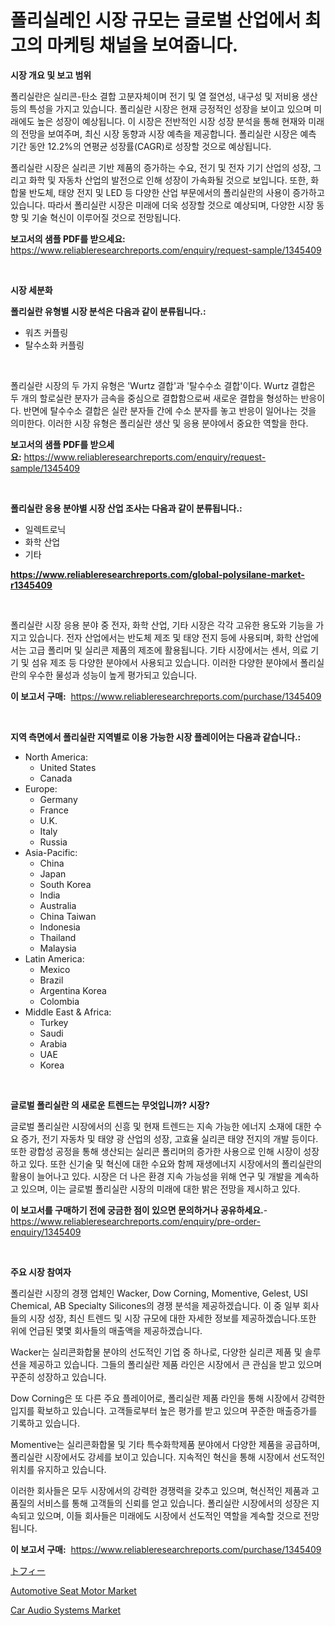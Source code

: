 <p><h1>폴리실레인 시장 규모는 글로벌 산업에서 최고의 마케팅 채널을 보여줍니다.</h1></p><p><strong>시장 개요 및 보고 범위</strong></p>
<p><p>폴리실란은 실리콘-탄소 결합 고분자체이며 전기 및 열 절연성, 내구성 및 저비용 생산 등의 특성을 가지고 있습니다. 폴리실란 시장은 현재 긍정적인 성장을 보이고 있으며 미래에도 높은 성장이 예상됩니다. 이 시장은 전반적인 시장 성장 분석을 통해 현재와 미래의 전망을 보여주며, 최신 시장 동향과 시장 예측을 제공합니다. 폴리실란 시장은 예측 기간 동안 12.2%의 연평균 성장률(CAGR)로 성장할 것으로 예상됩니다.</p><p>폴리실란 시장은 실리콘 기반 제품의 증가하는 수요, 전기 및 전자 기기 산업의 성장, 그리고 화학 및 자동차 산업의 발전으로 인해 성장이 가속화될 것으로 보입니다. 또한, 화합물 반도체, 태양 전지 및 LED 등 다양한 산업 부문에서의 폴리실란의 사용이 증가하고 있습니다. 따라서 폴리실란 시장은 미래에 더욱 성장할 것으로 예상되며, 다양한 시장 동향 및 기술 혁신이 이루어질 것으로 전망됩니다.</p></p>
<p><strong>보고서의 샘플 PDF를 받으세요:</strong> <a href="https://www.reliableresearchreports.com/enquiry/request-sample/1345409">https://www.reliableresearchreports.com/enquiry/request-sample/1345409</a></p>
<p>&nbsp;</p>
<p><strong>시장 세분화</strong></p>
<p><strong>폴리실란 유형별 시장 분석은 다음과 같이 분류됩니다.:</strong></p>
<p><ul><li>워츠 커플링</li><li>탈수소화 커플링</li></ul></p>
<p>&nbsp;</p>
<p><p>폴리실란 시장의 두 가지 유형은 'Wurtz 결합'과 '탈수수소 결합'이다. Wurtz 결합은 두 개의 할로실란 분자가 금속을 중심으로 결합함으로써 새로운 결합을 형성하는 반응이다. 반면에 탈수수소 결합은 실란 분자들 간에 수소 분자를 놓고 반응이 일어나는 것을 의미한다. 이러한 시장 유형은 폴리실란 생산 및 응용 분야에서 중요한 역할을 한다.</p></p>
<p><strong>보고서의 샘플 PDF를 받으세요:</strong>&nbsp;<a href="https://www.reliableresearchreports.com/enquiry/request-sample/1345409">https://www.reliableresearchreports.com/enquiry/request-sample/1345409</a></p>
<p>&nbsp;</p>
<p><strong> 폴리실란 응용 분야별 시장 산업 조사는 다음과 같이 분류됩니다.:</strong></p>
<p><ul><li>일렉트로닉</li><li>화학 산업</li><li>기타</li></ul></p>
<p><strong><a href="https://www.reliableresearchreports.com/global-polysilane-market-r1345409">https://www.reliableresearchreports.com/global-polysilane-market-r1345409</a></strong></p>
<p>&nbsp;</p>
<p><p>폴리실란 시장 응용 분야 중 전자, 화학 산업, 기타 시장은 각각 고유한 용도와 기능을 가지고 있습니다. 전자 산업에서는 반도체 제조 및 태양 전지 등에 사용되며, 화학 산업에서는 고급 폴리머 및 실리콘 제품의 제조에 활용됩니다. 기타 시장에서는 센서, 의료 기기 및 섬유 제조 등 다양한 분야에서 사용되고 있습니다. 이러한 다양한 분야에서 폴리실란의 우수한 물성과 성능이 높게 평가되고 있습니다.</p></p>
<p><strong>이 보고서 구매:</strong>&nbsp; <a href="https://www.reliableresearchreports.com/purchase/1345409">https://www.reliableresearchreports.com/purchase/1345409</a></p>
<p>&nbsp;</p>
<p><strong>지역 측면에서 폴리실란 지역별로 이용 가능한 시장 플레이어는 다음과 같습니다.:</strong></p>
<p><ul>
    <li>
        North America:
        <ul>
            <li>United States</li>
            <li>Canada</li>
        </ul>
    </li>
    <li>
        Europe:
        <ul>
            <li>Germany</li>
            <li>France</li>
            <li>U.K.</li>
            <li>Italy</li>
            <li>Russia</li>
        </ul>
    </li>
    <li>
        Asia-Pacific:
        <ul>
            <li>China</li>
            <li>Japan</li>
            <li>South Korea</li>
            <li>India</li>
            <li>Australia</li>
            <li>China Taiwan</li>
            <li>Indonesia</li>
            <li>Thailand</li>
            <li>Malaysia</li>
        </ul>
    </li>
    <li>
        Latin America:
        <ul>
            <li>Mexico</li>
            <li>Brazil</li>
            <li>Argentina Korea</li>
            <li>Colombia</li>
        </ul>
    </li>
    <li>
        Middle East & Africa:
        <ul>
            <li>Turkey</li>
            <li>Saudi</li>
            <li>Arabia</li>
            <li>UAE</li>
            <li>Korea</li>
        </ul>
    </li>
    </ul></p>
<p>&nbsp;</p>
<p><strong>글로벌 폴리실란 의 새로운 트렌드는 무엇입니까? 시장?</strong></p>
<p><p>글로벌 폴리실란 시장에서의 신흥 및 현재 트렌드는 지속 가능한 에너지 소재에 대한 수요 증가, 전기 자동차 및 태양 광 산업의 성장, 고효율 실리콘 태양 전지의 개발 등이다. 또한 광합성 공정을 통해 생산되는 실리콘 폴리머의 증가한 사용으로 인해 시장이 성장하고 있다. 또한 신기술 및 혁신에 대한 수요와 함께 재생에너지 시장에서의 폴리실란의 활용이 늘어나고 있다. 시장은 더 나은 환경 지속 가능성을 위해 연구 및 개발을 계속하고 있으며, 이는 글로벌 폴리실란 시장의 미래에 대한 밝은 전망을 제시하고 있다.</p></p>
<p><strong>이 보고서를 구매하기 전에 궁금한 점이 있으면 문의하거나 공유하세요.</strong>- <a href="https://www.reliableresearchreports.com/enquiry/pre-order-enquiry/1345409">https://www.reliableresearchreports.com/enquiry/pre-order-enquiry/1345409</a></p>
<p>&nbsp;</p>
<p><strong>주요 시장 참여자</strong></p>
<p><p>폴리실란 시장의 경쟁 업체인 Wacker, Dow Corning, Momentive, Gelest, USI Chemical, AB Specialty Silicones의 경쟁 분석을 제공하겠습니다. 이 중 일부 회사들의 시장 성장, 최신 트렌드 및 시장 규모에 대한 자세한 정보를 제공하겠습니다.또한 위에 언급된 몇몇 회사들의 매출액을 제공하겠습니다.</p><p>Wacker는 실리콘화합물 분야의 선도적인 기업 중 하나로, 다양한 실리콘 제품 및 솔루션을 제공하고 있습니다. 그들의 폴리실란 제품 라인은 시장에서 큰 관심을 받고 있으며 꾸준히 성장하고 있습니다. </p><p>Dow Corning은 또 다른 주요 플레이어로, 폴리실란 제품 라인을 통해 시장에서 강력한 입지를 확보하고 있습니다. 고객들로부터 높은 평가를 받고 있으며 꾸준한 매출증가를 기록하고 있습니다.</p><p>Momentive는 실리콘화합물 및 기타 특수화학제품 분야에서 다양한 제품을 공급하며, 폴리실란 시장에서도 강세를 보이고 있습니다. 지속적인 혁신을 통해 시장에서 선도적인 위치를 유지하고 있습니다.</p><p>이러한 회사들은 모두 시장에서의 강력한 경쟁력을 갖추고 있으며, 혁신적인 제품과 고품질의 서비스를 통해 고객들의 신뢰를 얻고 있습니다. 폴리실란 시장에서의 성장은 지속되고 있으며, 이들 회사들은 미래에도 시장에서 선도적인 역할을 계속할 것으로 전망됩니다.</p></p>
<p><strong>이 보고서 구매:</strong>&nbsp;&nbsp;<a href="https://www.reliableresearchreports.com/purchase/1345409">https://www.reliableresearchreports.com/purchase/1345409</a></p>
<p><p><a href="https://github.com/one-cool-chick/Market-Research-Report-List-1/blob/main/267636222111.md">トフィー</a></p><p><a href="https://www.linkedin.com/pulse/automotive-seat-motor-market-analysis-examines-its-scope-growth-9fyof?trackingId=kyTbvvEdpaAfIsr37ymDQQ%3D%3D">Automotive Seat Motor Market</a></p><p><a href="https://www.linkedin.com/pulse/car-audio-systems-market-size-share-amp-trends-analysis-report-nhqff?trackingId=6K%2F3NNbtJ6379rjOqGEwOA%3D%3D">Car Audio Systems Market</a></p></p>